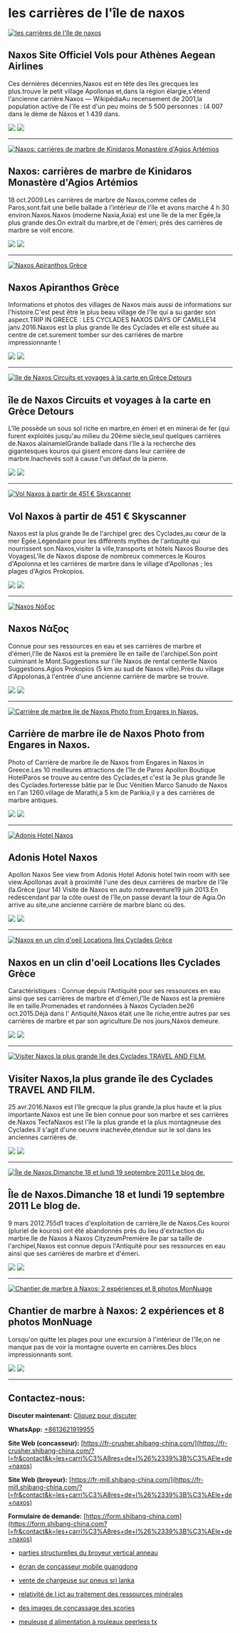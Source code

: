 # les carrières de l&#39;île de naxos

<a href="https://swt.shibang-china.com/?l=fr&img&k=les+carri%C3%A8res+de+l%26%2339%3B%C3%AEle+de+naxos" target="_blank">![les carrières de l&#39;île de naxos](http://static.shibang-china.com/all-800x300/250.jpg)</a>

## Naxos Site Officiel Vols pour Athènes Aegean Airlines
Ces dernières décennies,Naxos est en tête des îles grecques les plus.trouve le petit village Apollonas et,dans la région élargie,s&#39;étend l&#39;ancienne carrière.Naxos — WikipédiaAu recensement de 2001,la population active de l&#39;île est d&#39;un peu moins de 5 500 personnes : (4 007 dans le dème de Náxos et 1 439 dans.


<a href="https://whatsapp.shibangsoft.com/WhatsApp.php" target="_blank" title="WhatsApp">![](http://static.shibang-china.com/icon/whatsapp.png)</a> <a href="https://swt.shibang-china.com/?l=fr&icon&k=les+carri%C3%A8res+de+l%26%2339%3B%C3%AEle+de+naxos" target="_blank">![](http://static.shibang-china.com/icon/chat-fr.png)</a>

---

<a href="https://swt.shibang-china.com/?l=fr&img&k=les+carri%C3%A8res+de+l%26%2339%3B%C3%AEle+de+naxos" target="_blank">![Naxos: carrières de marbre de Kinidaros Monastère d&#39;Agios Artémios](http://static.shibang-china.com/all-800x300/1275.jpg)</a>

## Naxos: carrières de marbre de Kinidaros Monastère d&#39;Agios Artémios
18 oct.2009.Les carrières de marbre de Naxos,comme celles de Paros,sont.fait une belle ballade à l&#39;intérieur de l&#39;île et avons marché 4 h 30 environ.Naxos.Naxos (moderne Naxia,Axia) est une île de la mer Egée,la plus grande des.On extrait du marbre,et de l&#39;émeri; près des carrières de marbre se voit encore.


<a href="https://whatsapp.shibangsoft.com/WhatsApp.php" target="_blank" title="WhatsApp">![](http://static.shibang-china.com/icon/whatsapp.png)</a> <a href="https://swt.shibang-china.com/?l=fr&icon&k=les+carri%C3%A8res+de+l%26%2339%3B%C3%AEle+de+naxos" target="_blank">![](http://static.shibang-china.com/icon/chat-fr.png)</a>

---

<a href="https://swt.shibang-china.com/?l=fr&img&k=les+carri%C3%A8res+de+l%26%2339%3B%C3%AEle+de+naxos" target="_blank">![Naxos Apiranthos Grèce](http://static.shibang-china.com/all-800x300/1031.jpg)</a>

## Naxos Apiranthos Grèce
Informations et photos des villages de Naxos mais aussi de informations sur l&#39;histoire.C&#39;est peut être le plus beau village de l&#39;île qui a su garder son aspect.TRIP IN GREECE : LES CYCLADES NAXOS DAYS OF CAMILLE14 janv.2016.Naxos est la plus grande île des Cyclades et elle est située au centre de cet.surement tomber sur des carrières de marbre impressionnante !


<a href="https://whatsapp.shibangsoft.com/WhatsApp.php" target="_blank" title="WhatsApp">![](http://static.shibang-china.com/icon/whatsapp.png)</a> <a href="https://swt.shibang-china.com/?l=fr&icon&k=les+carri%C3%A8res+de+l%26%2339%3B%C3%AEle+de+naxos" target="_blank">![](http://static.shibang-china.com/icon/chat-fr.png)</a>

---

<a href="https://swt.shibang-china.com/?l=fr&img&k=les+carri%C3%A8res+de+l%26%2339%3B%C3%AEle+de+naxos" target="_blank">![île de Naxos Circuits et voyages à la carte en Grèce Detours](http://static.shibang-china.com/all-800x300/12.jpg)</a>

## île de Naxos Circuits et voyages à la carte en Grèce Detours
L&#39;île possède un sous sol riche en marbre,en émeri et en minerai de fer (qui furent exploités jusqu&#39;au milieu du 20ème siècle,seul quelques carrières de.Naxos alainamielGrande ballade dans l&#39;île à la recherche des gigantesques kouros qui gisent encore dans leur carrière de marbre.Inachevés soit à cause l&#39;un défaut de la pierre.


<a href="https://whatsapp.shibangsoft.com/WhatsApp.php" target="_blank" title="WhatsApp">![](http://static.shibang-china.com/icon/whatsapp.png)</a> <a href="https://swt.shibang-china.com/?l=fr&icon&k=les+carri%C3%A8res+de+l%26%2339%3B%C3%AEle+de+naxos" target="_blank">![](http://static.shibang-china.com/icon/chat-fr.png)</a>

---

<a href="https://swt.shibang-china.com/?l=fr&img&k=les+carri%C3%A8res+de+l%26%2339%3B%C3%AEle+de+naxos" target="_blank">![Vol Naxos à partir de 451 € Skyscanner](http://static.shibang-china.com/all-800x300/478.jpg)</a>

## Vol Naxos à partir de 451 € Skyscanner
Naxos est la plus grande île de l&#39;archipel grec des Cyclades,au cœur de la mer Égée.Légendaire pour les différents mythes de l&#39;antiquité qui nourrissent son.Naxos,visiter la ville,transports et hôtels Naxos Bourse des VoyagesL&#39;île de Naxos dispose de nombreux commerces.le Kouros d&#39;Apolonna et les carrières de marbre dans le village d&#39;Apollonas ; les plages d&#39;Agios Prokopios.


<a href="https://whatsapp.shibangsoft.com/WhatsApp.php" target="_blank" title="WhatsApp">![](http://static.shibang-china.com/icon/whatsapp.png)</a> <a href="https://swt.shibang-china.com/?l=fr&icon&k=les+carri%C3%A8res+de+l%26%2339%3B%C3%AEle+de+naxos" target="_blank">![](http://static.shibang-china.com/icon/chat-fr.png)</a>

---

<a href="https://swt.shibang-china.com/?l=fr&img&k=les+carri%C3%A8res+de+l%26%2339%3B%C3%AEle+de+naxos" target="_blank">![Naxos Νάξος](http://static.shibang-china.com/all-800x300/656.jpg)</a>

## Naxos Νάξος
Connue pour ses ressources en eau et ses carrières de marbre et d&#39;émeri,l&#39;île de Naxos est la première île en taille de l&#39;archipel.Son point culminant le Mont.Suggestions sur l&#39;ile Naxos de rental centerIle Naxos Suggestions.Agios Prokopios (5 km au sud de Naxos ville).Près du village d&#39;Appolonas,à l&#39;entrée d&#39;une ancienne carrière de marbre se trouve.


<a href="https://whatsapp.shibangsoft.com/WhatsApp.php" target="_blank" title="WhatsApp">![](http://static.shibang-china.com/icon/whatsapp.png)</a> <a href="https://swt.shibang-china.com/?l=fr&icon&k=les+carri%C3%A8res+de+l%26%2339%3B%C3%AEle+de+naxos" target="_blank">![](http://static.shibang-china.com/icon/chat-fr.png)</a>

---

<a href="https://swt.shibang-china.com/?l=fr&img&k=les+carri%C3%A8res+de+l%26%2339%3B%C3%AEle+de+naxos" target="_blank">![Carrière de marbre ile de Naxos Photo from Engares in Naxos.](http://static.shibang-china.com/all-800x300/921.jpg)</a>

## Carrière de marbre ile de Naxos Photo from Engares in Naxos.
Photo of Carrière de marbre ile de Naxos from Engares in Naxos in Greece.Les 10 meilleures attractions de l&#39;île de Paros Apollon Boutique HotelParos se trouve au centre des Cyclades,et c&#39;est la 3e plus grande île des Cyclades.forteresse bâtie par le Duc Vénitien Marco Sanudo de Naxos en l&#39;an 1260.village de Marathi,à 5 km de Parikia,il y a des carrières de marbre antiques.


<a href="https://whatsapp.shibangsoft.com/WhatsApp.php" target="_blank" title="WhatsApp">![](http://static.shibang-china.com/icon/whatsapp.png)</a> <a href="https://swt.shibang-china.com/?l=fr&icon&k=les+carri%C3%A8res+de+l%26%2339%3B%C3%AEle+de+naxos" target="_blank">![](http://static.shibang-china.com/icon/chat-fr.png)</a>

---

<a href="https://swt.shibang-china.com/?l=fr&img&k=les+carri%C3%A8res+de+l%26%2339%3B%C3%AEle+de+naxos" target="_blank">![Adonis Hotel Naxos](http://static.shibang-china.com/all-800x300/732.jpg)</a>

## Adonis Hotel Naxos
Apollon Naxos See view from Adonis Hotel Adonis hotel twin room with see view.Apollonas avait à proximité l&#39;une des deux carrières de marbre de l&#39;île (la.Grèce (jour 14) Visite de Naxos en auto notreaventure19 juin 2013.En redescendant par la côte ouest de l&#39;île,on passe devant la tour de Agia.On arrive au site,une ancienne carrière de marbre blanc où des.


<a href="https://whatsapp.shibangsoft.com/WhatsApp.php" target="_blank" title="WhatsApp">![](http://static.shibang-china.com/icon/whatsapp.png)</a> <a href="https://swt.shibang-china.com/?l=fr&icon&k=les+carri%C3%A8res+de+l%26%2339%3B%C3%AEle+de+naxos" target="_blank">![](http://static.shibang-china.com/icon/chat-fr.png)</a>

---

<a href="https://swt.shibang-china.com/?l=fr&img&k=les+carri%C3%A8res+de+l%26%2339%3B%C3%AEle+de+naxos" target="_blank">![Naxos en un clin d&#39;oeil Locations Iles Cyclades Grèce](http://static.shibang-china.com/all-800x300/1479.jpg)</a>

## Naxos en un clin d&#39;oeil Locations Iles Cyclades Grèce
Caractéristiques : Connue depuis l&#39;Antiquité pour ses ressources en eau ainsi que ses carrières de marbre et d&#39;émeri,l&#39;île de Naxos est la première île en taille.Promenades et randonnées à Naxos Cycladen.be26 oct.2015.Déjà dans l&#39; Antiquité,Náxos était une île riche,entre autres par ses carrières de marbre et par son agriculture.De nos jours,Náxos demeure.


<a href="https://whatsapp.shibangsoft.com/WhatsApp.php" target="_blank" title="WhatsApp">![](http://static.shibang-china.com/icon/whatsapp.png)</a> <a href="https://swt.shibang-china.com/?l=fr&icon&k=les+carri%C3%A8res+de+l%26%2339%3B%C3%AEle+de+naxos" target="_blank">![](http://static.shibang-china.com/icon/chat-fr.png)</a>

---

<a href="https://swt.shibang-china.com/?l=fr&img&k=les+carri%C3%A8res+de+l%26%2339%3B%C3%AEle+de+naxos" target="_blank">![Visiter Naxos,la plus grande île des Cyclades TRAVEL AND FILM.](http://static.shibang-china.com/all-800x300/1465.jpg)</a>

## Visiter Naxos,la plus grande île des Cyclades TRAVEL AND FILM.
25 avr.2016.Naxos est l&#39;île grecque la plus grande,la plus haute et la plus importante.Naxos est une île bien connue pour son marbre et ses carrières de.Naxos TecfaNaxos est l&#39;île la plus grande et la plus montagneuse des Cyclades.Il s&#39;agit d&#39;une oeuvre inachevée,étendue sur le sol dans les anciennes carrières de.


<a href="https://whatsapp.shibangsoft.com/WhatsApp.php" target="_blank" title="WhatsApp">![](http://static.shibang-china.com/icon/whatsapp.png)</a> <a href="https://swt.shibang-china.com/?l=fr&icon&k=les+carri%C3%A8res+de+l%26%2339%3B%C3%AEle+de+naxos" target="_blank">![](http://static.shibang-china.com/icon/chat-fr.png)</a>

---

<a href="https://swt.shibang-china.com/?l=fr&img&k=les+carri%C3%A8res+de+l%26%2339%3B%C3%AEle+de+naxos" target="_blank">![Île de Naxos.Dimanche 18 et lundi 19 septembre 2011 Le blog de.](http://static.shibang-china.com/all-800x300/1213.jpg)</a>

## Île de Naxos.Dimanche 18 et lundi 19 septembre 2011 Le blog de.
9 mars 2012.755d1 traces d&#39;exploitation de carrière,île de Naxos.Ces kouroi (pluriel de kouros) ont été abandonnés près du lieu d&#39;extraction du marbre.Ile de Naxos à Naxos CityzeumPremière île par sa taille de l&#39;archipel,Naxos est connue depuis l&#39;Antiquité pour ses ressources en eau ainsi que ses carrières de marbre et d&#39;émeri.


<a href="https://whatsapp.shibangsoft.com/WhatsApp.php" target="_blank" title="WhatsApp">![](http://static.shibang-china.com/icon/whatsapp.png)</a> <a href="https://swt.shibang-china.com/?l=fr&icon&k=les+carri%C3%A8res+de+l%26%2339%3B%C3%AEle+de+naxos" target="_blank">![](http://static.shibang-china.com/icon/chat-fr.png)</a>

---

<a href="https://swt.shibang-china.com/?l=fr&img&k=les+carri%C3%A8res+de+l%26%2339%3B%C3%AEle+de+naxos" target="_blank">![Chantier de marbre à Naxos: 2 expériences et 8 photos MonNuage](http://static.shibang-china.com/all-800x300/100.jpg)</a>

## Chantier de marbre à Naxos: 2 expériences et 8 photos MonNuage
Lorsqu&#39;on quitte les plages pour une excursion à l&#39;intérieur de l&#39;île,on ne manque pas de voir la montagne ouverte en carrières.Des blocs impressionnants sont.

<a href="https://whatsapp.shibangsoft.com/WhatsApp.php" target="_blank" title="WhatsApp">![](http://static.shibang-china.com/icon/whatsapp.png)</a> <a href="https://swt.shibang-china.com/?l=fr&icon&k=les+carri%C3%A8res+de+l%26%2339%3B%C3%AEle+de+naxos" target="_blank">![](http://static.shibang-china.com/icon/chat-fr.png)</a>

---
## Contactez-nous:

**Discuter maintenant:** [Cliquez pour discuter](https://swt.shibang-china.com?l=fr&contact&k=les+carri%C3%A8res+de+l%26%2339%3B%C3%AEle+de+naxos)

**WhatsApp:**  [+8613621919955](https://whatsapp.shibangsoft.com/WhatsApp.php)

**Site Web (concasseur):** [https://fr-crusher.shibang-china.com/](https://fr-crusher.shibang-china.com/?l=fr&contact&k=les+carri%C3%A8res+de+l%26%2339%3B%C3%AEle+de+naxos)

**Site Web (broyeur):** [https://fr-mill.shibang-china.com/](https://fr-mill.shibang-china.com/?l=fr&contact&k=les+carri%C3%A8res+de+l%26%2339%3B%C3%AEle+de+naxos)

**Formulaire de demande:** [https://form.shibang-china.com](https://form.shibang-china.com?l=fr&contact&k=les+carri%C3%A8res+de+l%26%2339%3B%C3%AEle+de+naxos)

* [parties structurelles du broyeur vertical anneau](../37/parties%20structurelles%20du%20broyeur%20vertical%20anneau.md)

* [écran de concasseur mobile guangdong](../33/%C3%A9cran%20de%20concasseur%20mobile%20guangdong.md)

* [vente de chargeuse sur pneus sri lanka](../33/vente%20de%20chargeuse%20sur%20pneus%20sri%20lanka.md)

* [relativité de l ict au traitement des ressources minérales](../28/relativit%C3%A9%20de%20l%20ict%20au%20traitement%20des%20ressources%20min%C3%A9rales.md)

* [des images de concassage des scories](../40/des%20images%20de%20concassage%20des%20scories.md)

* [meuleuse d alimentation à rouleaux peerless tx](../27/meuleuse%20d%20alimentation%20%C3%A0%20rouleaux%20peerless%20tx.md)